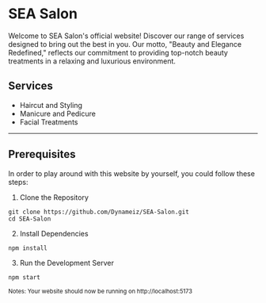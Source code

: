 # SEA Salon
Welcome to SEA Salon's official website! Discover our range of services designed to bring out the best in you. Our motto, "Beauty and Elegance Redefined," reflects our commitment to providing top-notch beauty treatments in a relaxing and luxurious environment.

## Services
- Haircut and Styling
- Manicure and Pedicure
- Facial Treatments

<hr>

## Prerequisites
In order to play around with this website by yourself, you could follow these steps:

1. Clone the Repository
```
git clone https://github.com/Dynameiz/SEA-Salon.git
cd SEA-Salon
```

2. Install Dependencies
```
npm install
```

3. Run the Development Server
```
npm start
```
<sub>Notes: Your website should now be running on http://localhost:5173</sub>
